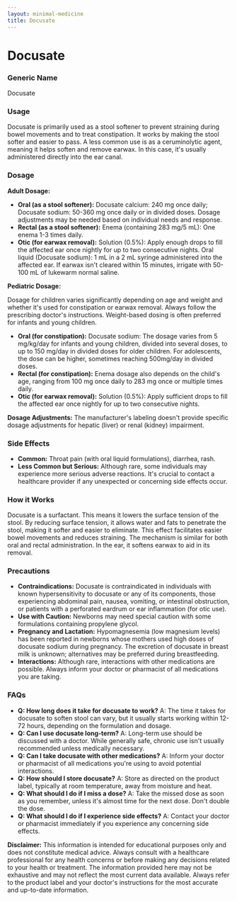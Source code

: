 ```yaml
---
layout: minimal-medicine
title: Docusate
---
```


# Docusate
### Generic Name
Docusate

### Usage
Docusate is primarily used as a stool softener to prevent straining during bowel movements and to treat constipation.  It works by making the stool softer and easier to pass.  A less common use is as a ceruminolytic agent, meaning it helps soften and remove earwax.  In this case, it's usually administered directly into the ear canal.

### Dosage

**Adult Dosage:**

* **Oral (as a stool softener):** Docusate calcium: 240 mg once daily; Docusate sodium: 50-360 mg once daily or in divided doses.  Dosage adjustments may be needed based on individual needs and response.
* **Rectal (as a stool softener):** Enema (containing 283 mg/5 mL):  One enema 1-3 times daily.
* **Otic (for earwax removal):**  Solution (0.5%): Apply enough drops to fill the affected ear once nightly for up to two consecutive nights.  Oral liquid (Docusate sodium): 1 mL in a 2 mL syringe administered into the affected ear.  If earwax isn't cleared within 15 minutes, irrigate with 50-100 mL of lukewarm normal saline.

**Pediatric Dosage:**

Dosage for children varies significantly depending on age and weight and whether it's used for constipation or earwax removal.  Always follow the prescribing doctor's instructions.  Weight-based dosing is often preferred for infants and young children.

* **Oral (for constipation):** Docusate sodium:  The dosage varies from 5 mg/kg/day for infants and young children, divided into several doses, to up to 150 mg/day in divided doses for older children.  For adolescents, the dose can be higher, sometimes reaching 500mg/day in divided doses.
* **Rectal (for constipation):**  Enema dosage also depends on the child's age, ranging from 100 mg once daily to 283 mg once or multiple times daily.
* **Otic (for earwax removal):**  Solution (0.5%): Apply sufficient drops to fill the affected ear once nightly for up to two consecutive nights.

**Dosage Adjustments:**  The manufacturer's labeling doesn't provide specific dosage adjustments for hepatic (liver) or renal (kidney) impairment.

### Side Effects

* **Common:** Throat pain (with oral liquid formulations), diarrhea, rash.
* **Less Common but Serious:** Although rare, some individuals may experience more serious adverse reactions.  It's crucial to contact a healthcare provider if any unexpected or concerning side effects occur.


### How it Works
Docusate is a surfactant.  This means it lowers the surface tension of the stool.  By reducing surface tension, it allows water and fats to penetrate the stool, making it softer and easier to eliminate.  This effect facilitates easier bowel movements and reduces straining.  The mechanism is similar for both oral and rectal administration. In the ear, it softens earwax to aid in its removal.

### Precautions

* **Contraindications:** Docusate is contraindicated in individuals with known hypersensitivity to docusate or any of its components, those experiencing abdominal pain, nausea, vomiting, or intestinal obstruction, or patients with a perforated eardrum or ear inflammation (for otic use).
* **Use with Caution:**  Newborns may need special caution with some formulations containing propylene glycol.
* **Pregnancy and Lactation:**  Hypomagnesemia (low magnesium levels) has been reported in newborns whose mothers used high doses of docusate sodium during pregnancy. The excretion of docusate in breast milk is unknown; alternatives may be preferred during breastfeeding.
* **Interactions:** Although rare, interactions with other medications are possible.  Always inform your doctor or pharmacist of all medications you are taking.


### FAQs

* **Q: How long does it take for docusate to work?** A:  The time it takes for docusate to soften stool can vary, but it usually starts working within 12-72 hours, depending on the formulation and dosage.
* **Q: Can I use docusate long-term?** A:  Long-term use should be discussed with a doctor.  While generally safe, chronic use isn't usually recommended unless medically necessary.
* **Q:  Can I take docusate with other medications?** A: Inform your doctor or pharmacist of all medications you're using to avoid potential interactions.
* **Q: How should I store docusate?** A: Store as directed on the product label, typically at room temperature, away from moisture and heat.
* **Q: What should I do if I miss a dose?** A: Take the missed dose as soon as you remember, unless it's almost time for the next dose.  Don't double the dose.
* **Q:  What should I do if I experience side effects?** A: Contact your doctor or pharmacist immediately if you experience any concerning side effects.


**Disclaimer:** This information is intended for educational purposes only and does not constitute medical advice. Always consult with a healthcare professional for any health concerns or before making any decisions related to your health or treatment.  The information provided here may not be exhaustive and may not reflect the most current data available.  Always refer to the product label and your doctor's instructions for the most accurate and up-to-date information.
